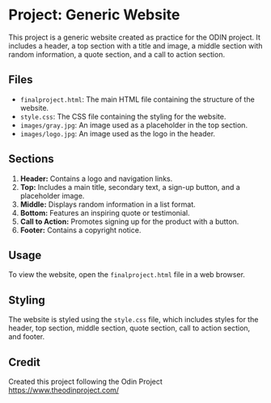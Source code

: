 # Project: Generic Website

This project is a generic website created as practice for the ODIN project. It includes a header, a top section with a title and image, a middle section with random information, a quote section, and a call to action section.

## Files

- `finalproject.html`: The main HTML file containing the structure of the website.
- `style.css`: The CSS file containing the styling for the website.
- `images/gray.jpg`: An image used as a placeholder in the top section.
- `images/logo.jpg`: An image used as the logo in the header.

## Sections

1.  **Header:** Contains a logo and navigation links.
2.  **Top:** Includes a main title, secondary text, a sign-up button, and a placeholder image.
3.  **Middle:** Displays random information in a list format.
4.  **Bottom:** Features an inspiring quote or testimonial.
5.  **Call to Action:** Promotes signing up for the product with a button.
6.  **Footer:** Contains a copyright notice.

## Usage

To view the website, open the `finalproject.html` file in a web browser.

## Styling

The website is styled using the `style.css` file, which includes styles for the header, top section, middle section, quote section, call to action section, and footer.

## Credit

Created this project following the Odin Project
https://www.theodinproject.com/
